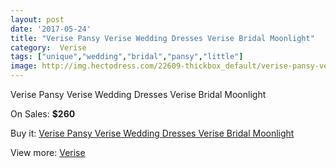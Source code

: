 ```yaml
---
layout: post
date: '2017-05-24'
title: "Verise Pansy Verise Wedding Dresses Verise Bridal Moonlight"
category:  Verise
tags: ["unique","wedding","bridal","pansy","little"]
image: http://img.hectodress.com/22609-thickbox_default/verise-pansy-verise-wedding-dresses-verise-bridal-moonlight.jpg
---
```

Verise Pansy Verise Wedding Dresses Verise Bridal Moonlight

On Sales: **$260**
<a href="https://www.hectodress.com/-verise/10524-verise-pansy-verise-wedding-dresses-verise-bridal-moonlight.html"><amp-img layout="responsive" width="600" height="600" src="//img.hectodress.com/22609-thickbox_default/verise-pansy-verise-wedding-dresses-verise-bridal-moonlight.jpg" alt="Verise Pansy Verise Wedding Dresses Verise Bridal Moonlight 0" /></a>
<a href="https://www.hectodress.com/-verise/10524-verise-pansy-verise-wedding-dresses-verise-bridal-moonlight.html"><amp-img layout="responsive" width="600" height="600" src="//img.hectodress.com/22610-thickbox_default/verise-pansy-verise-wedding-dresses-verise-bridal-moonlight.jpg" alt="Verise Pansy Verise Wedding Dresses Verise Bridal Moonlight 1" /></a>

Buy it: [Verise Pansy Verise Wedding Dresses Verise Bridal Moonlight](https://www.hectodress.com/-verise/10524-verise-pansy-verise-wedding-dresses-verise-bridal-moonlight.html "Verise Pansy Verise Wedding Dresses Verise Bridal Moonlight")

View more: [ Verise](https://www.hectodress.com/170--verise " Verise")